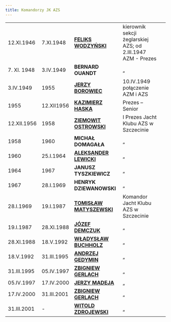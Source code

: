 ```yaml
---
title: Komandorzy JK AZS
---
```

|     |     |     |     |     |
| --- | --- | --- | --- | --- |
| 12.XI.1946 | 7.XI.1948 | [**FELIKS WODZYŃSKI**](https://jkazs.szn.pl/stara-strona/content/feliks-wodzy%C5%84ski.html) | kierownik sekcji żeglarskiej AZS; od 2.III.1947 AZM - Prezes |     |
| 7\. XI. 1948 | 3.IV.1949 | **BERNARD  OUANDT** | „   |     |
| 3.IV.1949 | 1955 | [**JERZY BOROWIEC**](https://jkazs.szn.pl/stara-strona/content/jerzy-borowiec.html) | 10.IV.1949 połączenie AZM i AZS |     |
| 1955 | 12.XII1956 | [**KAZIMIERZ HASKA**](https://jkazs.szn.pl/stara-strona/content/kazimierz-haska.html) | Prezes – Senior |     |
| 12.XII.1956 | 1958 | [**ZIEMOWIT OSTROWSKI**](https://jkazs.szn.pl/stara-strona/content/ziemowit-ostrowski.html) | I Prezes Jacht Klubu AZS w Szczecinie |     |
| 1958 | 1960 | **MICHAŁ DOMAGAŁA** | „   |     |
| 1960 | 25.I.1964 | [**ALEKSANDER LEWICKI**](https://jkazs.szn.pl/stara-strona/content/aleksander-stefan-lewicki.html) | „   |     |
| 1964 | 1967 | **JANUSZ TYSZKIEWICZ** | „   |     |
| 1967 | 28.I.1969 | **HENRYK DZIEWANOWSKI** | „   |     |
| 28.I.1969 | 19.I.1987 | [**TOMISŁAW MATYSZEWSKI**](https://jkazs.szn.pl/stara-strona/content/tomis%C5%82aw-matyszewski.html) | Komandor Jacht Klubu AZS w Szczecinie |     |
| 19.I.1987 | 28.XI.1988 | [**JÓZEF DEMCZUK**](https://jkazs.szn.pl/stara-strona/content/j%C3%B3zef-demczuk.html) | „   |     |
| 28.XI.1988 | 18.V.1992 | [**WŁADYSŁAW BUCHHOLZ**](https://jkazs.szn.pl/stara-strona/content/w%C5%82adys%C5%82aw-buchholz.html) | „   |     |
| 18.V.1992 | 31.III.1995 | [**ANDRZEJ GEDYMIN**](https://jkazs.szn.pl/stara-strona/content/andrzej-gedymin.html) | „   |     |
| 31.III.1995 | 05.IV.1997 | [**ZBIGNIEW GERLACH**](https://jkazs.szn.pl/stara-strona/content/zbigniew-gerlach.html) | „   |     |
| 05.IV.1997 | 17.IV.2000 | [**JERZY MADEJA**](https://jkazs.szn.pl/stara-strona/content/jerzy-madeja-0.html) | „   |     |
| 17.IV.2000 | 31.III.2001 | [**ZBIGNIEW GERLACH**](https://jkazs.szn.pl/stara-strona/content/zbigniew-gerlach.html) | „   |     |
| 31.III.2001 | -   | [**WITOLD ZDROJEWSKI**](https://jkazs.szn.pl/stara-strona/content/witold-zdrojewski.html) | „   |     |
